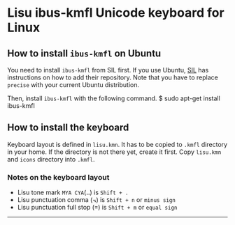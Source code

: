 # Lisu ibus-kmfl Unicode keyboard for Linux

## How to install `ibus-kmfl` on Ubuntu

You need to install `ibus-kmfl` from SIL first. If you use Ubuntu, [SIL] has instructions on how to add their repository. Note that you have to replace `precise` with your current Ubuntu distribution.

Then, install `ibus-kmfl` with the following command.
    $ sudo apt-get install ibus-kmfl
 
## How to install the keyboard

Keyboard layout is defined in `lisu.kmn`. It has to be copied to `.kmfl` directory in your home. If the directory is not there yet, create it first. Copy `lisu.kmn` and `icons` directory into `.kmfl`.

### Notes on the keyboard layout

* Lisu tone mark `MYA CYA`(ꓺ) is `Shift + .`
* Lisu punctuation comma (꓾) is `Shift + n` or `minus sign`
* Lisu punctuation full stop (꓿) is `Shift + m` or `equal sign`

---

[SIL]: http://packages.sil.org/ "SIL"
